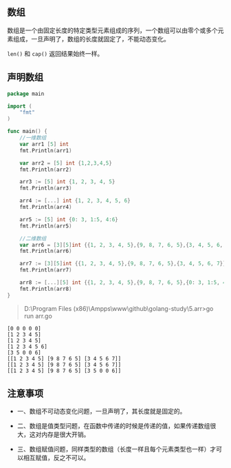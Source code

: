 ## 数组

数组是一个由固定长度的特定类型元素组成的序列，一个数组可以由零个或多个元素组成，一旦声明了，数组的长度就固定了，不能动态变化。

`len()` 和 `cap()` 返回结果始终一样。

## 声明数组

```go
package main

import (
	"fmt"
)

func main() {
	//一维数组
	var arr1 [5] int
	fmt.Println(arr1)

	var arr2 = [5] int {1,2,3,4,5}
	fmt.Println(arr2)

	arr3 := [5] int {1, 2, 3, 4, 5}
	fmt.Println(arr3)

	arr4 := [...] int {1, 2, 3, 4, 5, 6}
	fmt.Println(arr4)

	arr5 := [5] int {0: 3, 1:5, 4:6}
	fmt.Println(arr5)

	//二维数组
	var arr6 = [3][5]int {{1, 2, 3, 4, 5},{9, 8, 7, 6, 5},{3, 4, 5, 6, 7}}
	fmt.Println(arr6)

	arr7 := [3][5]int {{1, 2, 3, 4, 5},{9, 8, 7, 6, 5},{3, 4, 5, 6, 7}}
	fmt.Println(arr7)

	arr8 := [...][5] int {{1, 2, 3, 4, 5},{9, 8, 7, 6, 5},{0: 3, 1:5, 4:6}}
	fmt.Println(arr8)
}
```

> D:\Program Files (x86)\Ampps\www\github\golang-study\5.arr>go run arr.go

    [0 0 0 0 0]
    [1 2 3 4 5]
    [1 2 3 4 5]
    [1 2 3 4 5 6]
    [3 5 0 0 6]
    [[1 2 3 4 5] [9 8 7 6 5] [3 4 5 6 7]]
    [[1 2 3 4 5] [9 8 7 6 5] [3 4 5 6 7]]
    [[1 2 3 4 5] [9 8 7 6 5] [3 5 0 0 6]]

## 注意事项

- 一、数组不可动态变化问题，一旦声明了，其长度就是固定的。

- 二、数组是值类型问题，在函数中传递的时候是传递的值，如果传递数组很大，这对内存是很大开销。

- 三、数组赋值问题，同样类型的数组（长度一样且每个元素类型也一样）才可以相互赋值，反之不可以。
